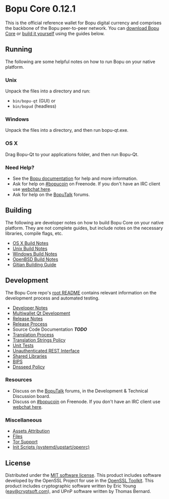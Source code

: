 Bopu Core 0.12.1
=====================

This is the official reference wallet for Bopu digital currency and comprises the backbone of the Bopu peer-to-peer network. You can [download Bopu Core](https://www.bopu.org/downloads/) or [build it yourself](#building) using the guides below.

Running
---------------------
The following are some helpful notes on how to run Bopu on your native platform.

### Unix

Unpack the files into a directory and run:

- `bin/bopu-qt` (GUI) or
- `bin/bopud` (headless)

### Windows

Unpack the files into a directory, and then run bopu-qt.exe.

### OS X

Drag Bopu-Qt to your applications folder, and then run Bopu-Qt.

### Need Help?

* See the [Bopu documentation](https://bopucoin.atlassian.net/wiki/display/DOC)
for help and more information.
* Ask for help on [#bopucoin](http://webchat.freenode.net?channels=bopucoin) on Freenode. If you don't have an IRC client use [webchat here](http://webchat.freenode.net?channels=bopucoin).
* Ask for help on the [BopuTalk](https://boputalk.org/) forums.

Building
---------------------
The following are developer notes on how to build Bopu Core on your native platform. They are not complete guides, but include notes on the necessary libraries, compile flags, etc.

- [OS X Build Notes](build-osx.md)
- [Unix Build Notes](build-unix.md)
- [Windows Build Notes](build-windows.md)
- [OpenBSD Build Notes](build-openbsd.md)
- [Gitian Building Guide](gitian-building.md)

Development
---------------------
The Bopu Core repo's [root README](/README.md) contains relevant information on the development process and automated testing.

- [Developer Notes](developer-notes.md)
- [Multiwallet Qt Development](multiwallet-qt.md)
- [Release Notes](release-notes.md)
- [Release Process](release-process.md)
- Source Code Documentation ***TODO***
- [Translation Process](translation_process.md)
- [Translation Strings Policy](translation_strings_policy.md)
- [Unit Tests](unit-tests.md)
- [Unauthenticated REST Interface](REST-interface.md)
- [Shared Libraries](shared-libraries.md)
- [BIPS](bips.md)
- [Dnsseed Policy](dnsseed-policy.md)

### Resources
* Discuss on the [BopuTalk](https://boputalk.org/) forums, in the Development & Technical Discussion board.
* Discuss on [#bopucoin](http://webchat.freenode.net/?channels=bopucoin) on Freenode. If you don't have an IRC client use [webchat here](http://webchat.freenode.net/?channels=bopucoin).

### Miscellaneous
- [Assets Attribution](assets-attribution.md)
- [Files](files.md)
- [Tor Support](tor.md)
- [Init Scripts (systemd/upstart/openrc)](init.md)

License
---------------------
Distributed under the [MIT software license](http://www.opensource.org/licenses/mit-license.php).
This product includes software developed by the OpenSSL Project for use in the [OpenSSL Toolkit](https://www.openssl.org/). This product includes
cryptographic software written by Eric Young ([eay@cryptsoft.com](mailto:eay@cryptsoft.com)), and UPnP software written by Thomas Bernard.
